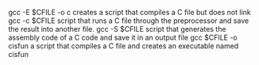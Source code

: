 gcc -E $CFILE -o c creates a script that compiles a C file but does not link
gcc -c $CFILE  script that runs a C file through the preprocessor and save the result into another file.
gcc -S $CFILE script that generates the assembly code of a C code and save it in an output file
gcc $CFILE -o cisfun a script that compiles a C file and creates an executable named cisfun
